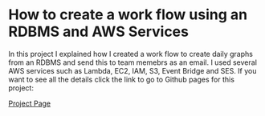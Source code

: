 # How to create a work flow using an RDBMS and AWS Services

In this project I explained how I created a work flow to create daily graphs from an RDBMS and send this to
team memebrs as an email. I used several AWS services such as Lambda, EC2, IAM, S3, Event Bridge and SES.
If you want to see all the details click the link to go to Github pages for this project:

[Project Page](https://omerbaktir.github.io/dailygraphtoemail/)
